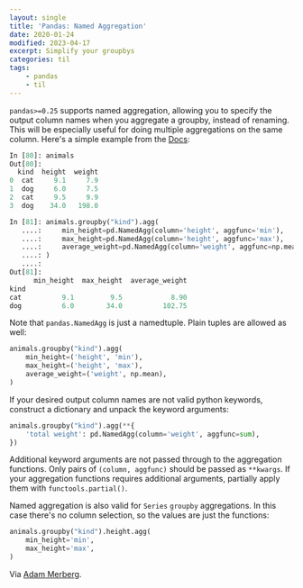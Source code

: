 ```yaml
---
layout: single
title: 'Pandas: Named Aggregation'
date: 2020-01-24
modified: 2023-04-17
excerpt: Simplify your groupbys
categories: til
tags:
    - pandas
    - til
---
```


`pandas>=0.25` supports named aggregation,
allowing you to specify the output column names when you aggregate a groupby,
instead of renaming.
This will be especially useful for doing multiple aggregations on the same column.
Here's a simple example from the
[Docs](https://pandas.pydata.org/pandas-docs/stable/user_guide/groupby.html#aggregation):

```python
In [80]: animals
Out[80]:
  kind  height  weight
0  cat     9.1     7.9
1  dog     6.0     7.5
2  cat     9.5     9.9
3  dog    34.0   198.0

In [81]: animals.groupby("kind").agg(
   ....:     min_height=pd.NamedAgg(column='height', aggfunc='min'),
   ....:     max_height=pd.NamedAgg(column='height', aggfunc='max'),
   ....:     average_weight=pd.NamedAgg(column='weight', aggfunc=np.mean),
   ....: )
   ....:
Out[81]:
      min_height  max_height  average_weight
kind
cat          9.1         9.5            8.90
dog          6.0        34.0          102.75
```

Note that `pandas.NamedAgg` is just a namedtuple.
Plain tuples are allowed as well:

```python
animals.groupby("kind").agg(
    min_height=('height', 'min'),
    max_height=('height', 'max'),
    average_weight=('weight', np.mean),
)
```

If your desired output column names are not valid python keywords,
construct a dictionary and unpack the keyword arguments:

```python
animals.groupby("kind").agg(**{
    'total weight': pd.NamedAgg(column='weight', aggfunc=sum),
})
```

Additional keyword arguments are not passed through to the aggregation functions.
Only pairs of `(column, aggfunc)` should be passed as `**kwargs`.
If your aggregation functions requires additional arguments, partially apply them with `functools.partial()`.

Named aggregation is also valid for `Series` `groupby` aggregations.
In this case there's no column selection, so the values are just the functions:

```python
animals.groupby("kind").height.agg(
    min_height='min',
    max_height='max',
)
```

Via [Adam Merberg](https://twitter.com/AdamMerberg).
